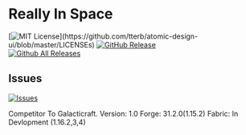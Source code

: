 # Really In Space

[![MIT License](https://img.shields.io/apm/l/atomic-design-ui.svg?)](https://github.com/tterb/atomic-design-ui/blob/master/LICENSEs)
[![GitHub Release](https://img.shields.io/github/release/tterb/PlayMusic.svg?style=flat)]()  
[![Github All Releases](https://img.shields.io/github/downloads/atom/atom/total.svg?style=flat)]()  
## Issues
[![Issues](https://img.shields.io/github/issues-raw/tterb/PlayMusic.svg?maxAge=25000)](https://github.com/ApposModding/rismod/issues)  







Competitor To Galacticraft. 
Version: 1.0
Forge: 31.2.0(1.15.2)
Fabric: In Devlopment (1.16.2,3,4)



